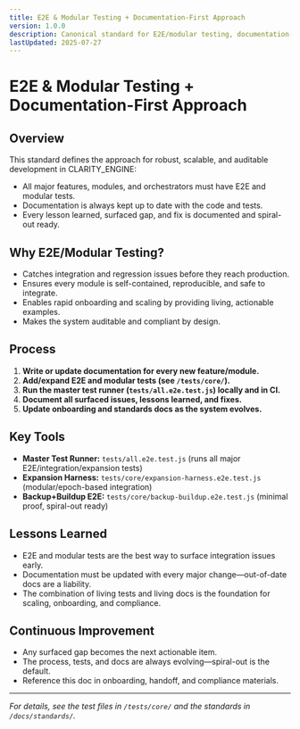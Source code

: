 ```yaml
---
title: E2E & Modular Testing + Documentation-First Approach
version: 1.0.0
description: Canonical standard for E2E/modular testing, documentation-driven development, and continuous improvement in CLARITY_ENGINE.
lastUpdated: 2025-07-27
---
```


# E2E & Modular Testing + Documentation-First Approach

## Overview

This standard defines the approach for robust, scalable, and auditable development in CLARITY_ENGINE:
- All major features, modules, and orchestrators must have E2E and modular tests.
- Documentation is always kept up to date with the code and tests.
- Every lesson learned, surfaced gap, and fix is documented and spiral-out ready.

## Why E2E/Modular Testing?
- Catches integration and regression issues before they reach production.
- Ensures every module is self-contained, reproducible, and safe to integrate.
- Enables rapid onboarding and scaling by providing living, actionable examples.
- Makes the system auditable and compliant by design.

## Process
1. **Write or update documentation for every new feature/module.**
2. **Add/expand E2E and modular tests (see `/tests/core/`).**
3. **Run the master test runner (`tests/all.e2e.test.js`) locally and in CI.**
4. **Document all surfaced issues, lessons learned, and fixes.**
5. **Update onboarding and standards docs as the system evolves.**

## Key Tools
- **Master Test Runner:** `tests/all.e2e.test.js` (runs all major E2E/integration/expansion tests)
- **Expansion Harness:** `tests/core/expansion-harness.e2e.test.js` (modular/epoch-based integration)
- **Backup+Buildup E2E:** `tests/core/backup-buildup.e2e.test.js` (minimal proof, spiral-out ready)

## Lessons Learned
- E2E and modular tests are the best way to surface integration issues early.
- Documentation must be updated with every major change—out-of-date docs are a liability.
- The combination of living tests and living docs is the foundation for scaling, onboarding, and compliance.

## Continuous Improvement
- Any surfaced gap becomes the next actionable item.
- The process, tests, and docs are always evolving—spiral-out is the default.
- Reference this doc in onboarding, handoff, and compliance materials.

---

*For details, see the test files in `/tests/core/` and the standards in `/docs/standards/`.* 